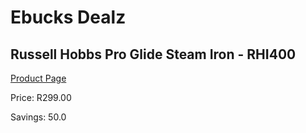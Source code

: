 
# Ebucks Dealz
## Russell Hobbs Pro Glide Steam Iron - RHI400
[Product Page](https://www.ebucks.com/web/shop/productSelected.do?prodId=779056540&catId=714962196)

Price: R299.00

Savings: 50.0


	